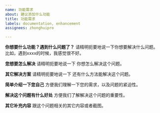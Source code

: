 ```yaml
---
name: 功能需求
about: 建议添加什么功能
title: 功能需求
labels: documentation, enhancement
assignees: zhonghuipro

---
```


**你想要什么功能？遇到什么问题了？**
请精明扼要地说一下你想要解决什么问题。比如，遇到xxxx的时候，我感觉很不好。

**您想要怎么解决**
请精明扼要地说一下 你想怎么解决这个问题。

**其它解决方案**
请精明扼要地说一下 还有什么方法能解决这个问题。

**简单介绍一下您自己**
方便我们理解一下您的需求，以及问题的紧迫性。

**解决这个问题有什么好处**
方便我们了解解决这个问题的重要性。

**其它补充内容**
跟这个问题相关的其它内容或者截图。
